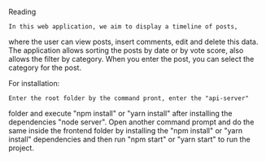 Reading

	In this web application, we aim to display a timeline of posts, 
where the user can view posts, insert comments, edit and delete this data.
	The application allows sorting the posts by date or by vote score, 
also allows the filter by category.
	When you enter the post, you can select the category for the post.
	

For installation:

	Enter the root folder by the command pront, enter the "api-server" 
folder and execute "npm install" or "yarn install" after installing 
the dependencies "node server".
	Open another command prompt and do the same inside the frontend 
folder by installing the "npm install" or "yarn install" dependencies 
and then run "npm start" or "yarn start" to run the project.
